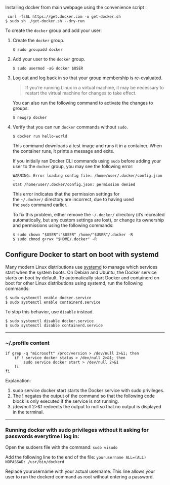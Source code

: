 Installing docker from main webpage using the convenience script :
```
 curl -fsSL https://get.docker.com -o get-docker.sh
$ sudo sh ./get-docker.sh --dry-run
```

To create the `docker` group and add your user:

1.  Create the `docker` group.
    ```
    $ sudo groupadd docker
    ```

2.  Add your user to the `docker` group.    
    ```
    $ sudo usermod -aG docker $USER
    ```

3.  Log out and log back in so that your group membership is re-evaluated.
    > If you’re running Linux in a virtual machine, it may be necessary to restart the virtual machine for changes to take effect.

    You can also run the following command to activate the changes to groups:
    ```
    $ newgrp docker
	```

1.  Verify that you can run `docker` commands without `sudo`.
    ```
    $ docker run hello-world
    ```    
    This command downloads a test image and runs it in a container. When the container runs, it prints a message and exits.

    If you initially ran Docker CLI commands using `sudo` before adding your user to the `docker` group, you may see the following error:    
    ```none
    WARNING: Error loading config file: /home/user/.docker/config.json -
    stat /home/user/.docker/config.json: permission denied
    ```
    
    This error indicates that the permission settings for the `~/.docker/` directory are incorrect, due to having used the `sudo` command earlier.
    
    To fix this problem, either remove the `~/.docker/` directory (it’s recreated automatically, but any custom settings are lost), or change its ownership and permissions using the following commands:
    ```
    $ sudo chown "$USER":"$USER" /home/"$USER"/.docker -R
    $ sudo chmod g+rwx "$HOME/.docker" -R
    ```
    

## Configure Docker to start on boot with systemd[](https://docs.docker.com/engine/install/linux-postinstall/#configure-docker-to-start-on-boot-with-systemd)

Many modern Linux distributions use [systemd](https://docs.docker.com/config/daemon/systemd/) to manage which services start when the system boots. On Debian and Ubuntu, the Docker service starts on boot by default. To automatically start Docker and containerd on boot for other Linux distributions using systemd, run the following commands:
```
$ sudo systemctl enable docker.service
$ sudo systemctl enable containerd.service
```

To stop this behavior, use `disable` instead.
```
$ sudo systemctl disable docker.service
$ sudo systemctl disable containerd.service
```

---
### ~/.profile content
	if grep -q "microsoft" /proc/version > /dev/null 2>&1; then
	    if ! service docker status > /dev/null 2>&1; then
	        sudo service docker start > /dev/null 2>&1
	    fi
	fi

Explanation:
1. sudo service docker start starts the Docker service with sudo privileges.
2. The ! negates the output of the command so that the following code block is only executed if the service is not running.
3. /dev/null 2>&1 redirects the output to null so that no output is displayed in the terminal.
--- 

### Running docker with sudo privileges without it asking for passwords everytime I log in:
Open the sudoers file with the command:
	`sudo visudo`

Add the following line to the end of the file:
	`yourusername ALL=(ALL) NOPASSWD: /usr/bin/dockerd`

Replace yourusername with your actual username.
This line allows your user to run the dockerd command as root without entering a password.

